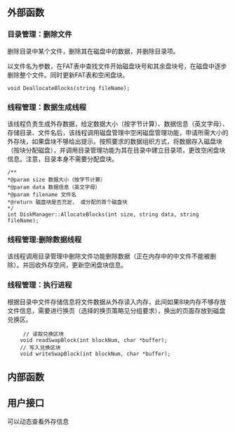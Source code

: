 ## 外部函数

### 目录管理：删除文件

删除目录中某个文件，删除其在磁盘中的数据，并删除目录项。

以文件名为参数，在FAT表中查找文件开始磁盘块号和其余盘块号，在磁盘中逐步删除整个文件。同时更新FAT表和空闲盘块。

```
void DeallocateBlocks(string fileName);
```

### 线程管理：数据生成线程

该线程负责生成外存数据，给定数据大小（按字节计算）、数据信息（英文字母）、存储目录、文件名后，该线程调用磁盘管理中空闲磁盘管理功能，申请所需大小的外存块，如果盘块不够给出提示。按照要求的数据组织方式，将数据存入磁盘块（按块分配磁盘），并调用目录管理功能为其在目录中建立目录项，更改空闲盘块信息。注意，目录本身不需要分配盘块。

```
/** 
*@param size 数据大小（按字节计算）
*@param data 数据信息（英文字母）
*@param filename 文件名
*@return 磁盘块是否充足， 或分配的首个磁盘块
*/
int DiskManager::AllocateBlocks(int size, string data, string fileName);
```

### 线程管理:删除数据线程

该线程调用目录管理中删除文件功能删除数据（正在内存中的中文件不能被删除）。并回收外存空间，更新空闲盘块信息。

### 线程管理：执行进程

根据目录中文件存储信息将文件数据从外存读入内存，此间如果8块内存不够存放文件信息，需要进行换页（选择的换页策略见分组要求），换出的页面存放到磁盘兑换区。

```
     // 读取兑换区块
    void readSwapBlock(int blockNum, char *buffer);
    // 写入兑换区块
    void writeSwapBlock(int blockNum, char *buffer);
```

## 内部函数



## 用户接口

可以动态查看外存信息



